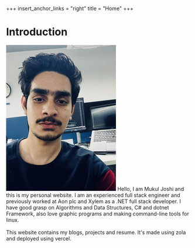 +++
insert_anchor_links = "right"
title = "Home"
+++

# Introduction

![image](mukul.jpg#start)
Hello, I am Mukul Joshi and this is my personal website. I am an experienced full stack engineer and previously worked at Aon plc and Xylem as a .NET full stack
developer. I have good grasp on Algorithms and Data Structures, C# and dotnet
Framework, also love graphic programs and making command-line tools for linux.
<br>
<br>
This website contains my blogs, projects and resume. It's made using zola and
deployed using vercel.


